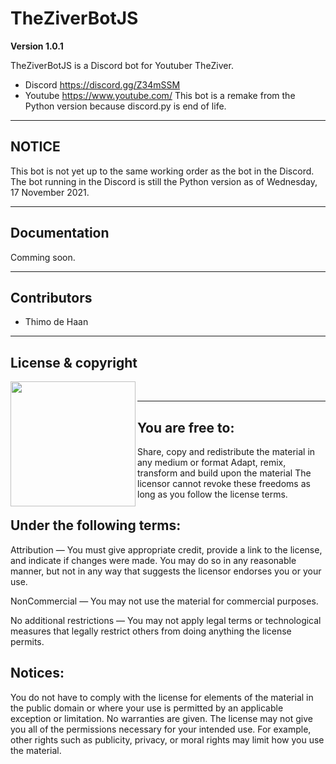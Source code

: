 # TheZiverBotJS

**Version 1.0.1**

TheZiverBotJS is a Discord bot for Youtuber TheZiver.
- Discord https://discord.gg/Z34mSSM
- Youtube https://www.youtube.com/
This bot is a remake from the Python version because discord.py is end of life.

---
## NOTICE

This bot is not yet up to the same working order as the bot in the Discord.
The bot running in the Discord is still the Python version as of Wednesday, 17 November 2021.

---
## Documentation
Comming soon.

---
## Contributors

- Thimo de Haan

--- 
## License & copyright

<img align="left" width="200" src="https://upload.wikimedia.org/wikipedia/commons/thumb/1/16/CC-BY_icon.svg/1920px-CC-BY_icon.svg.png"><br>

---
## You are free to:

Share, copy and redistribute the material in any medium or format
Adapt, remix, transform and build upon the material
The licensor cannot revoke these freedoms as long as you follow the license terms.
 
## Under the following terms:
Attribution — You must give appropriate credit, provide a link to the license, and indicate if changes were made. You may do so in any reasonable manner, but not in any way that suggests the licensor endorses you or your use.

NonCommercial — You may not use the material for commercial purposes.

No additional restrictions — You may not apply legal terms or technological measures that legally restrict others from doing anything the license permits.

## Notices:
You do not have to comply with the license for elements of the material in the public domain or where your use is permitted by an applicable exception or limitation.
No warranties are given. The license may not give you all of the permissions necessary for your intended use. For example, other rights such as publicity, privacy, or moral rights may limit how you use the material.
